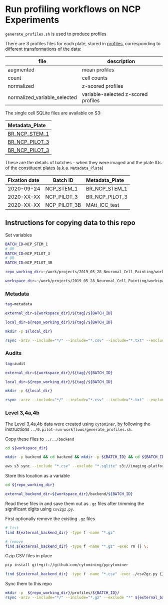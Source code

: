 # Run profiling workflows on NCP Experiments

`generate_profiles.sh` is used to produce profiles


There are 3 profiles files for each plate, stored in [profiles](https://github.com/broadinstitute/neuronal-cell-painting/tree/master/1.main-run-workflows/profiles), corresponding to different transformations of the data:

| file | description |
|-------------|---|
|augmented | mean profiles |
|count | cell counts |
|normalized | z-scored profiles |
|normalized_variable_selected | variable-selected z-scored profiles  |

The single cell SQLite files are available on S3:

|Metadata_Plate|
|:-------------|
| [BR_NCP_STEM_1](https://imaging-platform.s3.us-east-1.amazonaws.com/projects/2019_05_28_Neuronal_Cell_Painting/workspace/backend/NCP_STEM_1/BR_NCP_STEM_1/BR_NCP_STEM_1.sqlite) |
| [BR_NCP_PILOT_3](https://imaging-platform.s3.us-east-1.amazonaws.com/projects/2019_05_28_Neuronal_Cell_Painting/workspace/backend/NCP_PILOT_3/BR_NCP_PILOT_3/BR_NCP_PILOT_3.sqlite) |
| [BR_NCP_PILOT_3](https://imaging-platform.s3.us-east-1.amazonaws.com/projects/2019_05_28_Neuronal_Cell_Painting/workspace/backend/NCP_PILOT_3B/MAtt_ICC_test/MAtt_ICC_test.sqlite) |


These are the details of batches - when they were imaged and the plate IDs of the constituent plates (a.k.a. `Metadata_Plate`)

| Fixation date | Batch ID | Metadata_Plate |
|:------------|----------| :-------|
| 2020-09-24 | NCP_STEM_1 | BR_NCP_STEM_1 |
| 2020-XX-XX | NCP_PILOT_3 | BR_NCP_PILOT_3 |
| 2020-XX-XX | NCP_PILOT_3B | MAtt_ICC_test |

## Instructions for copying data to this repo

Set variables

```sh
BATCH_ID=NCP_STEM_1
# OR
BATCH_ID=NCP_PILOT_3
# OR
BATCH_ID=NCP_PILOT_3B

repo_working_dir=~/work/projects/2019_05_28_Neuronal_Cell_Painting/workspace/software/neuronal-cell-painting/1.main-run-workflows

workspace_dir=~/work/projects/2019_05_28_Neuronal_Cell_Painting/workspace
```

### Metadata

```sh
tag=metadata

external_dir=${workspace_dir}/${tag}/${BATCH_ID}

local_dir=${repo_working_dir}/${tag}/${BATCH_ID}

mkdir -p ${local_dir}

rsync -arzv --include="*/" --include="*.csv" --include="*.txt" --exclude "*" ${external_dir}/ ${local_dir}/
```

### Audits

```sh
tag=audit

external_dir=${workspace_dir}/${tag}/${BATCH_ID}

local_dir=${repo_working_dir}/${tag}/${BATCH_ID}

mkdir -p ${local_dir}

rsync -arzv --include="*/" --include="*.csv" --include="*.txt" --exclude "*" ${external_dir}/ ${local_dir}/
```

### Level 3,4a,4b

The Level 3,4a,4b data were created using `cytominer`, by following the instructions `../0.pilot-run-workflows/generate_profiles.sh`.

Copy these files to `../../backend`

```sh
cd ${workspace_dir}

mkdir -p backend && cd backend && mkdir -p ${BATCH_ID} && cd ${BATCH_ID}

aws s3 sync --include "*.csv" --exclude "*.sqlite" s3://imaging-platform/projects/2019_05_28_Neuronal_Cell_Painting/workspace/backend/${BATCH_ID} .
```

Store this location as a variable

```sh
cd ${repo_working_dir}

external_backend_dir=${workspace_dir}/backend/${BATCH_ID}
```

Read these files in and save them out as `.gz` files after trimming the significant digits using `csv2gz.py`.

First optionally remove the existing `.gz` files

```sh
# list
find ${external_backend_dir} -type f -name "*.gz"

# remove
find ${external_backend_dir} -type f -name "*.gz" -exec rm {} \;
```

Gzip CSV files in place

```sh
pip install git+git://github.com/cytomining/pycytominer

find ${external_backend_dir} -type f -name "*.csv" -exec ./csv2gz.py {} \;
```

Sync them to this repo

```sh
mkdir -p  ${repo_working_dir}/profiles/${BATCH_ID}/
rsync -arzv --include="*/" --include="*.gz" --exclude "*" ${external_backend_dir}/ ${repo_working_dir}/profiles/${BATCH_ID}/
```

